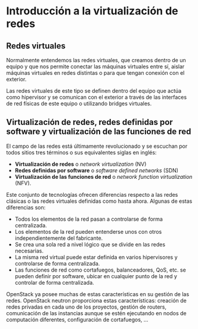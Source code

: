 # Introducción a la virtualización de redes

## Redes virtuales

Normalmente entendemos las redes virtuales, que creamos dentro de un equipo y que nos permite conectar las máquinas virtuales entre sí, aislar máquinas virtuales en redes distintas o para que tengan conexión con el exterior.

Las redes virtuales de este tipo se definen dentro del equipo que actúa como hipervisor y se comunican con el exterior a través de las interfaces de red físicas de este equipo o utilizando bridges virtuales.

## Virtualización de redes, redes definidas por software y virtualización de las funciones de red

El campo de las redes está últimamente revolucionado y se escuchan por todos sitios tres términos o sus equivalentes siglas en inglés:

* **Virtualización de redes** o *network virtualization* (NV)
* **Redes definidas por software** o *software defined networks* (SDN)
* **Virtualización de las funciones de red** o *network function virtualization* (NFV). 

Este conjunto de tecnologías ofrecen diferencias respecto a las redes clásicas o las redes virtuales definidas como
hasta ahora. Algunas de estas diferencias son:

* Todos los elementos de la red pasan a controlarse de forma centralizada.
* Los elementos de la red pueden entenderse unos con otros independientemente del fabricante.
* Se crea una sola red a nivel lógico que se divide en las redes necesarias.
* La misma red virtual puede estar definida en varios hipervisores y controlarse de forma centralizada.
* Las funciones de red como cortafuegos, balanceadores, QoS, etc. se pueden definir por software, ubicar en cualquier punto de la red y controlar de forma centralizada.

OpenStack ya posee muchas de estas características en su gestión de las redes. OpenStack neutron proporciona estas características: creación de redes privadas en cada uno de los proyectos, gestión de routers, comunicación de las instancias aunque se estén ejecutando en nodos de computación diferentes, configuración de cortafuegos, ...
